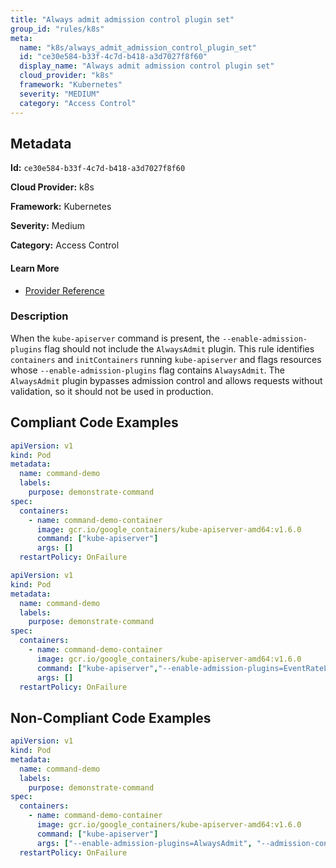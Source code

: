 ```yaml
---
title: "Always admit admission control plugin set"
group_id: "rules/k8s"
meta:
  name: "k8s/always_admit_admission_control_plugin_set"
  id: "ce30e584-b33f-4c7d-b418-a3d7027f8f60"
  display_name: "Always admit admission control plugin set"
  cloud_provider: "k8s"
  framework: "Kubernetes"
  severity: "MEDIUM"
  category: "Access Control"
---
```

## Metadata

**Id:** `ce30e584-b33f-4c7d-b418-a3d7027f8f60`

**Cloud Provider:** k8s

**Framework:** Kubernetes

**Severity:** Medium

**Category:** Access Control

#### Learn More

 - [Provider Reference](https://kubernetes.io/docs/reference/command-line-tools-reference/kube-apiserver/)

### Description

 When the `kube-apiserver` command is present, the `--enable-admission-plugins` flag should not include the `AlwaysAdmit` plugin. This rule identifies `containers` and `initContainers` running `kube-apiserver` and flags resources whose `--enable-admission-plugins` flag contains `AlwaysAdmit`. The `AlwaysAdmit` plugin bypasses admission control and allows requests without validation, so it should not be used in production.


## Compliant Code Examples
```yaml
apiVersion: v1
kind: Pod
metadata:
  name: command-demo
  labels:
    purpose: demonstrate-command
spec:
  containers:
    - name: command-demo-container
      image: gcr.io/google_containers/kube-apiserver-amd64:v1.6.0
      command: ["kube-apiserver"]
      args: []
  restartPolicy: OnFailure

```

```yaml
apiVersion: v1
kind: Pod
metadata:
  name: command-demo
  labels:
    purpose: demonstrate-command
spec:
  containers:
    - name: command-demo-container
      image: gcr.io/google_containers/kube-apiserver-amd64:v1.6.0
      command: ["kube-apiserver","--enable-admission-plugins=EventRateLimit", "--admission-control-config-file=path/to/plugin/config/file.yaml"]
      args: []
  restartPolicy: OnFailure

```
## Non-Compliant Code Examples
```yaml
apiVersion: v1
kind: Pod
metadata:
  name: command-demo
  labels:
    purpose: demonstrate-command
spec:
  containers:
    - name: command-demo-container
      image: gcr.io/google_containers/kube-apiserver-amd64:v1.6.0
      command: ["kube-apiserver"]
      args: ["--enable-admission-plugins=AlwaysAdmit", "--admission-control-config-file=path/to/plugin/config/file.yaml"]
  restartPolicy: OnFailure

```